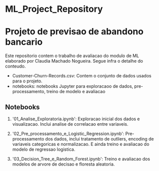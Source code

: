 # ML_Project_Repository
 
# Projeto de previsao de abandono bancario

Este repositorio contem o trabalho de avaliacao do modulo de ML elaborado por Claudia Machado Nogueira. Segue infra o detalhe do conteudo.

- Customer-Churn-Records.csv: Contem o conjunto de dados usados para o projeto.
- notebooks: notebooks Jupyter para exploracaoo de dados, pre-processamento, treino de modelo e avaliacao

## Notebooks

1. '01_Analise_Exploratoria.ipynb': Exploracao inicial dos dados e visualizacao. Inclui analise de correlacao entre variaveis.

2. '02_Pre_processamento_e_Logistic_Regression.ipynb': Pre-processamento dos dados, inclui tratamento de outliers,  encoding de variaveis categoricas e normalizacao. E ainda treino e avaliacao do modelo de regressao logistica.

3. '03_Decision_Tree_e_Random_Forest.ipynb': Treino e avaliacao dos modelos de arvore de decisao e floresta aleatoria.

